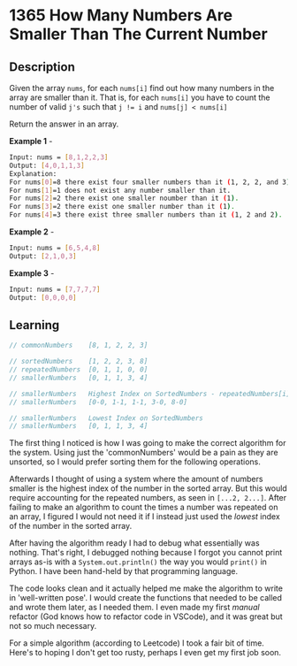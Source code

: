 # 1365 How Many Numbers Are Smaller Than The Current Number

## Description

Given the array `nums`, for each `nums[i]` find out how many numbers in the array are smaller than it. That is, for each `nums[i]` you have to count the number of valid `j's` such that `j != i` and `nums[j] < nums[i]`

Return the answer in an array.

**Example 1** -

```bash
Input: nums = [8,1,2,2,3]
Output: [4,0,1,1,3]
Explanation:
For nums[0]=8 there exist four smaller numbers than it (1, 2, 2, and 3).
For nums[1]=1 does not exist any number smaller than it.
For nums[2]=2 there exist one smaller noumber than it (1).
For nums[3]=2 there exist one smaller number than it (1).
For nums[4]=3 there exist three smaller numbers than it (1, 2 and 2).
```

**Example 2** -

```bash
Input: nums = [6,5,4,8]
Output: [2,1,0,3]
```

**Example 3** -

```bash
Input: nums = [7,7,7,7]
Output: [0,0,0,0]
```

## Learning

```java
// commonNumbers    [8, 1, 2, 2, 3]

// sortedNumbers    [1, 2, 2, 3, 8]
// repeatedNumbers  [0, 1, 1, 0, 0]
// smallerNumbers   [0, 1, 1, 3, 4]

// smallerNumbers   Highest Index on SortedNumbers - repeatedNumbers[i]
// smallerNumbers   [0-0, 1-1, 1-1, 3-0, 8-0]

// smallerNumbers   Lowest Index on SortedNumbers
// smallerNumbers   [0, 1, 1, 3, 4]
```

The first thing I noticed is how I was going to make the correct algorithm for the system. Using just the 'commonNumbers' would be a pain as they are unsorted, so I would prefer sorting them for the following operations.

Afterwards I thought of using a system where the amount of numbers smaller is the highest index of the number in the sorted array. But this would require accounting for the repeated numbers, as seen in `[...2, 2...]`. After failing to make an algorithm to count the times a number was repeated on an array, I figured I would not need it if I instead just used the *lowest* index of the number in the sorted array.

After having the algorithm ready I had to debug what essentially was nothing. That's right, I debugged nothing because I forgot you cannot print arrays as-is with a `System.out.println()` the way you would `print()` in Python. I have been hand-held by that programming language.

The code looks clean and it actually helped me make the algorithm to write in 'well-written pose'. I would create the functions that needed to be called and wrote them later, as I needed them. I even made my first *manual* refactor (God knows how to refactor code in VSCode), and it was great but not so much necessary.

For a simple algorithm (according to Leetcode) I took a fair bit of time. Here's to hoping I don't get too rusty, perhaps I even get my first job soon.